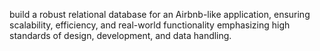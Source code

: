 build a robust relational database for an Airbnb-like application, ensuring scalability, efficiency, and real-world functionality
emphasizing high standards of design, development, and data handling.
